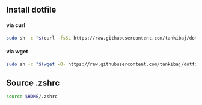 ## Install dotfile

#### via curl

```bash
sudo sh -c "$(curl -fsSL https://raw.githubusercontent.com/tankibaj/dotfiles-ubuntu/master/install.sh)"
```

#### via wget

```bash
sudo sh -c "$(wget -O- https://raw.githubusercontent.com/tankibaj/dotfiles-ubuntu/master/install.sh)"
```


## Source .zshrc

```bash
source $HOME/.zshrc
```
